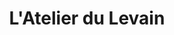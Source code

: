 ---
title: "L'Atelier du Levain"
url: /saint-genis-les-ollieres/latelier-du-levain/
shop: Bäckerei
---